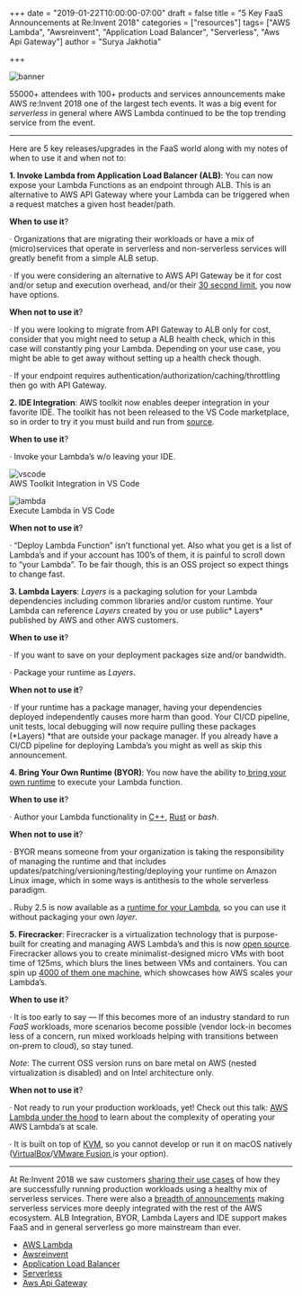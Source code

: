+++
date = "2019-01-22T10:00:00-07:00"
draft = false
title = "5 Key FaaS Announcements at Re:Invent 2018"
categories = ["resources"]
tags= ["AWS Lambda", "Awsreinvent", "Application Load Balancer", "Serverless", "Aws Api Gateway"]
author = "Surya Jakhotia"

+++


![banner](/blog/faas-reinvent-2018/banner.png#center)

55000+ attendees with 100+ products and services announcements make AWS
re:Invent 2018 one of the largest tech events. It was a big event for
*serverless* in general where AWS Lambda continued to be the top trending
service from the event.

*****

Here are 5 key releases/upgrades in the FaaS world along with my notes of when
to use it and when not to:

**1. Invoke Lambda from Application Load Balancer (ALB)**: You can now expose
your Lambda Functions as an endpoint through ALB. This is an alternative to AWS
API Gateway where your Lambda can be triggered when a request matches a given
host header/path.

**When to use it**?

· Organizations that are migrating their workloads or have a mix of
(micro)services that operate in serverless and non-serverless services will
greatly benefit from a simple ALB setup.

· If you were considering an alternative to AWS API Gateway be it for cost
and/or setup and execution overhead, and/or their [30 second
limit](https://docs.aws.amazon.com/apigateway/latest/developerguide/limits.html),
you now have options.

**When not to use it**?

· If you were looking to migrate from API Gateway to ALB only for cost, consider
that you might need to setup a ALB health check, which in this case will
constantly ping your Lambda. Depending on your use case, you might be able to
get away without setting up a health check though.

· If your endpoint requires authentication/authorization/caching/throttling then
go with API Gateway.

**2. IDE Integration**: AWS toolkit now enables deeper integration in your
favorite IDE. The toolkit has not been released to the VS Code marketplace, so
in order to try it you must build and run from
[source](https://github.com/aws/aws-toolkit-vscode).

**When to use it**?

· Invoke your Lambda’s w/o leaving your IDE.

![vscode](/blog/faas-reinvent-2018/lambda1.png#large)  
<span class="figcaption_hack">AWS Toolkit Integration in VS Code</span>

![lambda](/blog/faas-reinvent-2018/lambda2.png#large)    
<span class="figcaption_hack">Execute Lambda in VS Code</span>

**When not to use it**?

· “Deploy Lambda Function” isn’t functional yet. Also what you get is a list of
Lambda’s and if your account has 100’s of them, it is painful to scroll down to
“your Lambda”. To be fair though, this is an OSS project so expect things to
change fast.

**3. Lambda Layers**: *Layers* is a packaging solution for your Lambda
dependencies including common libraries and/or custom runtime. Your Lambda can
reference *Layers* created by you or use public* Layers* published by AWS and
other AWS customers.

**When to use it**?

· If you want to save on your deployment packages size and/or bandwidth.

· Package your runtime as *Layers*.

**When not to use it**?

· If your runtime has a package manager, having your dependencies deployed
independently causes more harm than good. Your CI/CD pipeline, unit tests, local
debugging will now require pulling these packages (*Layers) *that are outside
your package manager. If you already have a CI/CD pipeline for deploying
Lambda’s you might as well as skip this announcement.

**4. Bring Your Own Runtime (BYOR)**: You now have the ability to[ bring your
own runtime](https://docs.aws.amazon.com/lambda/latest/dg/runtimes-custom.html)
to execute your Lambda function.

**When to use it**?

· Author your Lambda functionality in
[C++](https://github.com/awslabs/aws-lambda-cpp),
[Rust](https://github.com/awslabs/aws-lambda-rust-runtime) or *bash*.

**When not to use it**?

· BYOR means someone from your organization is taking the responsibility of
managing the runtime and that includes
updates/patching/versioning/testing/deploying your runtime on Amazon Linux
image, which in some ways is antithesis to the whole serverless paradigm.

. Ruby 2.5 is now available as a [runtime for your
Lambda](https://aws.amazon.com/blogs/compute/announcing-ruby-support-for-aws-lambda/),
so you can use it without packaging your own *layer*.

**5. Firecracker**: Firecracker is a virtualization technology that is
purpose-built for creating and managing AWS Lambda’s and this is now [open
source](https://github.com/firecracker-microvm/firecracker). Firecracker allows
you to create minimalist-designed micro VMs with boot time of 125ms, which blurs
the lines between VMs and containers. You can spin up [4000 of them one
machine](https://github.com/firecracker-microvm/firecracker-demo), which
showcases how AWS scales your Lambda’s.

**When to use it**?

· It is too early to say — If this becomes more of an industry standard to run
*FaaS* workloads, more scenarios become possible (vendor lock-in becomes less of
a concern, run mixed workloads helping with transitions between on-prem to
cloud), so stay tuned.

*Note*: The current OSS version runs on bare metal on AWS (nested virtualization
is disabled) and on Intel architecture only.

**When not to use it**?

· Not ready to run your production workloads, yet! Check out this talk: [AWS
Lambda under the hood](https://www.youtube.com/watch?v=QdzV04T_kec) to learn
about the complexity of operating your AWS Lambda’s at scale.

· It is built on top of
[KVM](https://en.wikipedia.org/wiki/Kernel-based_Virtual_Machine), so you cannot
develop or run it on macOS natively
([VirtualBox](https://www.virtualbox.org/)/[VMware Fusion
](https://www.vmware.com/in/products/fusion.html)is your option).

*****

At Re:Invent 2018 we saw customers [sharing their use
cases](http://aws-reinvent-audio.s3-website.us-east-2.amazonaws.com/2018/2018.html)
of how they are successfully running production workloads using a healthy mix of
serverless services. There were also a [breadth of
announcements](https://aws.amazon.com/new/reinvent/) making serverless services
more deeply integrated with the rest of the AWS ecosystem. ALB Integration,
BYOR, Lambda Layers and IDE support makes FaaS and in general serverless go more
mainstream than ever.

* [AWS Lambda](https://medium.com/tag/aws-lambda?source=post)
* [Awsreinvent](https://medium.com/tag/awsreinvent?source=post)
* [Application Load
Balancer](https://medium.com/tag/application-load-balancer?source=post)
* [Serverless](https://medium.com/tag/serverless?source=post)
* [Aws Api Gateway](https://medium.com/tag/aws-api-gateway?source=post)

